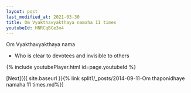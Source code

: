 ```yaml
---
layout: post
last_modified_at: 2021-03-30
title: Om Vyakthavyakthaya namaha 11 times
youtubeId: HNRCqBCe3n4
---
```

 
 
Om Vyakthavyakthaya nama 
 
 -  Who is clear to devotees and invisible to others 
 
  
 
  
 
 
 
 
 
 


{% include youtubePlayer.html id=page.youtubeId %}
 
[Next]({{ site.baseurl }}{% link  split1/_posts/2014-09-11-Om thaponidhaye namaha 11 times.md%})
 

